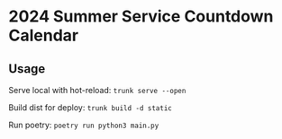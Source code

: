 # 2024 Summer Service Countdown Calendar

## Usage

Serve local with hot-reload: `trunk serve --open`

Build dist for deploy: `trunk build -d static`

Run poetry: `poetry run python3 main.py`